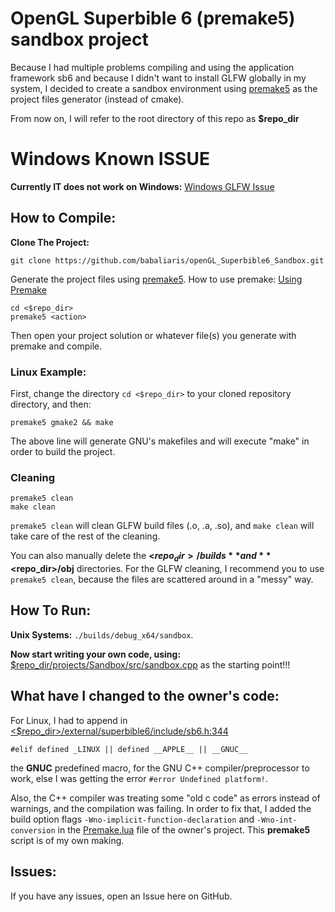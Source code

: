 # OpenGL Superbible 6 (premake5) sandbox project

Because I had multiple problems compiling and using the application framework sb6 and because I didn't
want to install GLFW globally in my system, I decided to create a sandbox environment using 
[premake5](https://premake.github.io/) as the project files generator (instead of cmake).

From now on, I will refer to the root directory of this repo as **$repo_dir**

# Windows Known ISSUE
**Currently IT does not work on Windows:** [Windows GLFW Issue](https://github.com/babaliaris/openGL_Superbible6_Sandbox/issues/1)

## How to Compile:

**Clone The Project:**
```
git clone https://github.com/babaliaris/openGL_Superbible6_Sandbox.git
```

Generate the project files using [premake5](https://premake.github.io/). How to use premake: [Using Premake](https://premake.github.io/docs/Using-Premake/) 
```
cd <$repo_dir>
premake5 <action>
```
Then open your project solution or whatever file(s) you generate with premake and compile.

### Linux Example:
First, change the directory `cd <$repo_dir>` to your cloned repository directory, and then:

```
premake5 gmake2 && make
```

The above line will generate GNU's makefiles and will execute "make" in order to build the project.

### Cleaning
```
premake5 clean
make clean
```

`premake5 clean` will clean GLFW build files (.o, .a, .so), and `make clean` will take care of the rest of the cleaning.

You can also manually delete the **<$repo_dir>/builds** and **<$repo_dir>/obj** directories. For the GLFW cleaning, I 
recommend you to use `premake5 clean`, because the files are scattered around in a "messy" way.

## How To Run:
**Unix Systems:** `./builds/debug_x64/sandbox`.

**Now start writing your own code, using:** [$repo_dir/projects/Sandbox/src/sandbox.cpp](https://github.com/babaliaris/openGL_Superbible6_Sandbox/blob/dev/projects/Sandbox/src/sandbox.cpp) as the starting point!!!

## What have I changed to the owner's code:
For Linux, I had to append in [<$repo_dir>/external/superbible6/include/sb6.h:344](https://github.com/babaliaris/openGL_Superbible6_Sandbox/blob/9dbc4093c5f72cefeae4dd86b9e141541bd0ddb0/external/superbible6/include/sb6.h#L344) 
```
#elif defined _LINUX || defined __APPLE__ || __GNUC__
```
the **GNUC** predefined macro, for the GNU C++ compiler/preprocessor to work, else I was getting
the error `#error Undefined platform!`.

Also, the C++ compiler was treating some "old c code" as errors instead of warnings, and the compilation was failing.
In order to fix that, I added the build option flags `-Wno-implicit-function-declaration` and `-Wno-int-conversion`
in the [Premake.lua](https://github.com/babaliaris/openGL_Superbible6_Sandbox/blob/2fb3baf0a15666a6691542c00eed8010a3c90f24/external/superbible6/premake5.lua#L26) file of the owner's project.
This **premake5** script is of my own making.

## Issues:
If you have any issues, open an Issue here on GitHub.
